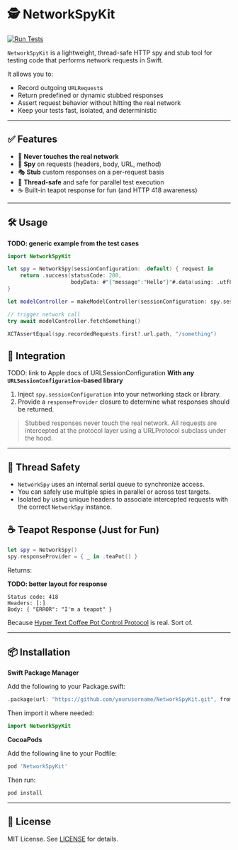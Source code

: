 # 🕵 NetworkSpyKit

[![Run Tests](https://github.com/angu-software/NetworkSpyKit/actions/workflows/ci.yml/badge.svg)](https://github.com/angu-software/NetworkSpyKit/actions/workflows/ci.yml)

`NetworkSpyKit` is a lightweight, thread-safe HTTP spy and stub tool for testing code that performs network requests in Swift.

It allows you to:
- Record outgoing `URLRequest`s
- Return predefined or dynamic stubbed responses
- Assert request behavior without hitting the real network
- Keep your tests fast, isolated, and deterministic

---

## ✅ Features

- 🚫 **Never touches the real network**
- 🧪 **Spy** on requests (headers, body, URL, method)
- 🎭 **Stub** custom responses on a per-request basis
- 🧵 **Thread-safe** and safe for parallel test execution
- ☕ Built-in teapot response for fun (and HTTP 418 awareness)

---

## 🛠 Usage
**TODO: generic example from the test cases**

```swift
import NetworkSpyKit

let spy = NetworkSpy(sessionConfiguration: .default) { request in
    return .success(statusCode: 200,
                    bodyData: #"{"message":"Hello"}"#.data(using: .utf8))
}

let modelController = makeModelController(sessionConfiguration: spy.sessionConfiguration)

// trigger network call
try await modelController.fetchSomething()

XCTAssertEqual(spy.recordedRequests.first?.url.path, "/something")
```

## 🧩 Integration

TODO: link to Apple docs of URLSessionConfiguration
**With any `URLSessionConfiguration`-based library**

1.	Inject `spy.sessionConfiguration` into your networking stack or library.
2.	Provide a `responseProvider` closure to determine what responses should be returned.

> Stubbed responses never touch the real network.
> All requests are intercepted at the protocol layer using a URLProtocol subclass under the hood.

---

## 🧵 Thread Safety
	
- `NetworkSpy` uses an internal serial queue to synchronize access.
- You can safely use multiple spies in parallel or across test targets.
- Isolated by using unique headers to associate intercepted requests with the correct `NetworkSpy` instance.

## ☕ Teapot Response (Just for Fun)

```swift
let spy = NetworkSpy()
spy.responseProvider = { _ in .teaPot() }
```

Returns:

**TODO: better layout for response**

```text
Status code: 418
Headers: [:]
Body: { "ERROR": "I'm a teapot" }
````

Because [Hyper Text Coffee Pot Control Protocol](https://en.wikipedia.org/wiki/Hyper_Text_Coffee_Pot_Control_Protocol) is real. Sort of.

---

## 📦 Installation

**Swift Package Manager**

Add the following to your Package.swift:

```swift
.package(url: "https://github.com/yourusername/NetworkSpyKit.git", from: "1.0.0")
```

Then import it where needed:

```swift
import NetworkSpyKit
```

**CocoaPods**

Add the following line to your Podfile:

```ruby
pod 'NetworkSpyKit'
```

Then run:

```sh
pod install
```
---

## 📄 License

MIT License. See [LICENSE](LICENSE.md) for details.
